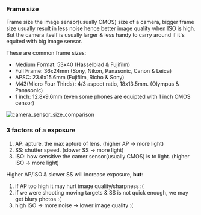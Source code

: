 ### Frame size

Frame size the image sensor(usually CMOS) size of a camera, bigger frame size usually result in less noise hence better image quality when ISO is high. But the camera itself is usually larger & less handy to carry around if it's equited with big image sensor.

These are common frame sizes:

- Medium Format: 53x40 (Hasselblad & Fujifilm)
- Full Frame: 36x24mm (Sony, Nikon, Panasonic, Canon & Leica)
- APSC: 23.6x15.6mm (Fujifilm, Richo & Sony)
- M43(Micro Four Thirds): 4/3 aspect ratio, 18x13.5mm. (Olympus & Panasonic)
- 1 inch: 12.8x9.6mm (even some phones are equipted with 1 inch CMOS censor)

![camera_sensor_size_comparison](https://github.com/librz/photograph-notes/assets/50607948/11bc85eb-e54a-49f9-bd57-c29cd39e8b21)

### 3 factors of a exposure

1. AP: apture. the max apture of lens. (higher AP -> more light)
2. SS: shutter speed. (slower SS -> more light)
3. ISO: how sensitive the camer sensor(usually CMOS) is to light. (higher ISO -> more light)

Higher AP/ISO & slower SS will increase exposure, **but**:

1. if AP too high it may hurt image quality/sharpness :(
2. if we were shooting moving targets & SS is not quick enough, we may get blury photos :(
3. high ISO -> more noise -> lower image quality :(
